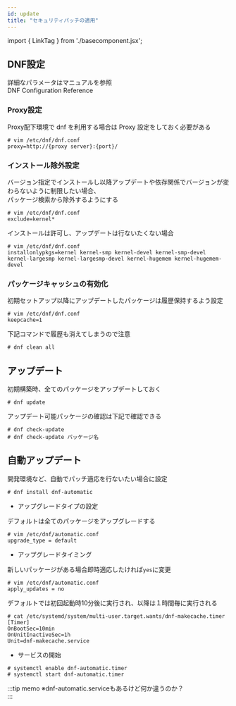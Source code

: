 ```yaml
---
id: update
title: "セキュリティパッチの適用"
---
```

import { LinkTag } from './basecomponent.jsx';

## DNF設定
詳細なパラメータはマニュアルを参照  
<LinkTag url="https://dnf.readthedocs.io/en/latest/conf_ref.html#installonlypkgs-label">DNF Configuration Reference</LinkTag>  

### Proxy設定
Proxy配下環境で dnf を利用する場合は Proxy 設定をしておく必要がある  

```
# vim /etc/dnf/dnf.conf
proxy=http://{proxy server}:{port}/
```

### インストール除外設定  
バージョン指定でインストールし以降アップデートや依存関係でバージョンが変わらないように制限したい場合、  
パッケージ検索から除外するようにする  

```
# vim /etc/dnf/dnf.conf
exclude=kernel*
```

インストールは許可し、アップデートは行ないたくない場合  

```
# vim /etc/dnf/dnf.conf
installonlypkgs=kernel kernel-smp kernel-devel kernel-smp-devel kernel-largesmp kernel-largesmp-devel kernel-hugemem kernel-hugemem-devel
```

### パッケージキャッシュの有効化
初期セットアップ以降にアップデートしたパッケージは履歴保持するよう設定  

```
# vim /etc/dnf/dnf.conf
keepcache=1
```

下記コマンドで履歴も消えてしまうので注意  

```
# dnf clean all
```

## アップデート  
初期構築時、全てのパッケージをアップデートしておく  

```
# dnf update
```

アップデート可能パッケージの確認は下記で確認できる  

```
# dnf check-update
# dnf check-update パッケージ名
```

## 自動アップデート
開発環境など、自動でパッチ適応を行ないたい場合に設定  

```
# dnf install dnf-automatic
```

* アップグレードタイプの設定  

デフォルトは全てのパッケージをアップグレードする  

```
# vim /etc/dnf/automatic.conf
upgrade_type = default
```

* アップグレードタイミング  

新しいパッケージがある場合即時適応したければ`yes`に変更  

```
# vim /etc/dnf/automatic.conf
apply_updates = no
```

デフォルトでは初回起動時10分後に実行され、以降は１時間毎に実行される  

```
# cat /etc/systemd/system/multi-user.target.wants/dnf-makecache.timer
[Timer]
OnBootSec=10min
OnUnitInactiveSec=1h
Unit=dnf-makecache.service
```

* サービスの開始  

```
# systemctl enable dnf-automatic.timer
# systemctl start dnf-automatic.timer
```

:::tip memo
※dnf-automatic.serviceもあるけど何か違うのか？  
:::
